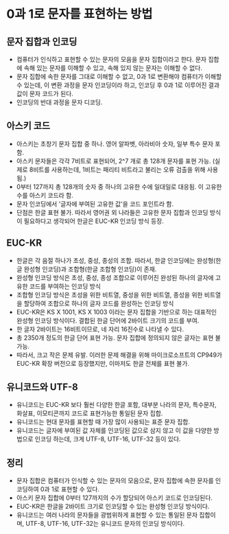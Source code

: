 # 0과 1로 문자를 표현하는 방법
## 문자 집합과 인코딩
- 컴퓨터가 인식하고 표현할 수 있는 문자의 모음을 문자 집합이라고 한다. 문자 집합에 속해 있는 문자를 이해할 수 있고, 속해 있지 않는 문자는 이해할 수 없다.
- 문자 집합에 속한 문자를 그대로 이해할 수 없고, 0과 1로 변환해야 컴퓨터가 이해할 수 있는데, 이 변환 과정을 문자 인코딩이라 하고, 인코딩 후 0과 1로 이루어진
결과값이 문자 코드가 된다.
- 인코딩의 반대 과정을 문자 디코딩.

## 아스키 코드
- 아스키는 초창기 문자 집합 중 하나. 영어 알파벳, 아라비아 숫자, 일부 특수 문자 포함.
- 아스키 문자들은 각각 7비트로 표현되어, 2^7 개로 총 128개 문자를 표현 가능. (실제로 8비트를 사용하는데, 1비트는 패리티 비트라고 불리는 오류 검출을 위해 사용됨.)
- 0부터 127까지 총 128개의 숫자 중 하나의 고유한 수에 일대일로 대응됨. 이 고유한 수를 아스키 코드라 함.
- 문자 인코딩에서 '글자에 부여된 고유한 값'을 코드 포인트라 함.
- 단점은 한글 표현 불가. 따라서 영어권 외 나라들은 고유한 문자 집합과 인코딩 방식이 필요하다고 생각되어 한글은 EUC-KR 인코딩 방식 등장.

## EUC-KR
- 한글은 각 음절 하나가 초성, 중성, 종성의 조합. 따라서, 한글 인코딩에는 완성형(한글 완성형 인코딩)과 조합형(한글 조합형 인코딩)이 존재.
- 완성형 인코딩 방식은 초성, 중성, 종성 조합으로 이루어진 완성된 하나의 글자에 고유한 코드를 부여하는 인코딩 방식
- 조합형 인코딩 방식은 초성을 위한 비트열, 중성을 위한 비트열, 종성을 위한 비트열을 할당하여 조합으로 하나의 글자 코드를 완성하는 인코딩 방식
- EUC-KR은 KS X 1001, KS X 1003 이라는 문자 집합을 기반으로 하는 대표적인 완성형 인코딩 방식이다. 결합된 한글 단어에 2바이트 크기의 코드를 부여.
- 한 글자 2바이트는 16비트이므로, 네 자리 16진수로 나타낼 수 있다.
- 총 2350개 정도의 한글 단어 표현 가능. 문자 집합에 정의되지 않은 글자는 표현 불가능.
- 따라서, 크고 작은 문제 유발. 이러한 문제 해결을 위해 마이크로소프트의 CP949가 EUC-KR 확장 버전으로 등장했지만, 이마저도 한글 전체를 표현 불가.

## 유니코드와 UTF-8
- 유니코드는 EUC-KR 보다 훨씬 다양한 한글 포함, 대부분 나라의 문자, 특수문자, 화살표, 이모티콘까지 코드로 표현가능한 통일된 문자 집합.
- 유니코드는 현대 문자를 표현할 때 가장 많이 사용되는 표준 문자 집합.
- 유니코드는 글자에 부여된 값 자체를 인코딩된 값으로 삼지 않고 이 값을 다양한 방법으로 인코딩 하는데, 크게 UTF-8, UTF-16, UTF-32 등이 있다.

## 정리
- 문자 집합은 컴퓨터가 인식할 수 있는 문자의 모음으로, 문자 집합에 속한 문자를 인코딩하여 0과 1로 표현할 수 있다.
- 아스키 문자 집합에 0부터 127까지의 수가 할당되어 아스키 코드로 인코딩된다.
- EUC-KR은 한글을 2바이트 크기로 인코딩할 수 있는 완성형 인코딩 방식이다.
- 유니코드는 여러 나라의 문자들을 광범위하게 표현할 수 있는 통일된 문자 집합이며, UTF-8, UTF-16, UTF-32는 유니코드 문자의 인코딩 방식이다.
